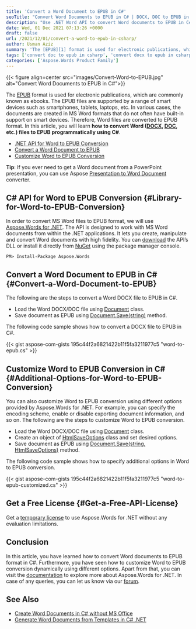 ```yaml
---
title: 'Convert a Word Document to EPUB in C#'
seoTitle: "Convert Word Documents to EPUB in C# | DOCX, DOC to EPUB in C#"
description: "Use .NET Word API to convert Word documents to EPUB in C# or VB.NET. Customize conversion of DOCX, DOC, and other files to EPUB dynamically."
date: Wed, 01 Dec 2021 07:13:26 +0000
draft: false
url: /2021/12/01/convert-a-word-to-epub-in-csharp/
author: Usman Aziz
summary: 'The [EPUB][1] format is used for electronic publications, which are commonly known as ebooks. The EPUB files are supported by a range of smart devices such as smartphones, tablets, laptops, etc. In various cases, the documents are created in MS Word formats that do not often have built-in support on smart devices. Therefore, Word files are converted to EPUB format. In this article, you will learn **how to convert Word ([DOCX][2], [DOC][3], etc.) files to EPUB programmatically using C#**.'
tags: ['convert doc to epub in csharp', 'convert docx to epub in csharp', 'convert word to epub in csharp', 'dotnet word to epub converter']
categories: ['Aspose.Words Product Family']
---
```




{{< figure align=center src="images/Convert-Word-to-EPUB.jpg" alt="Convert Word Documents to EPUB in C#">}}


The [EPUB][4] format is used for electronic publications, which are commonly known as ebooks. The EPUB files are supported by a range of smart devices such as smartphones, tablets, laptops, etc. In various cases, the documents are created in MS Word formats that do not often have built-in support on smart devices. Therefore, Word files are converted to EPUB format. In this article, you will learn **how to convert Word ([DOCX][5], [DOC][6], etc.) files to EPUB programmatically using C#**.

*   [.NET API for Word to EPUB Conversion][7]
*   [Convert a Word Document to EPUB][8]
*   [Customize Word to EPUB Conversion][9]

**Tip**: If you ever need to get a Word document from a PowerPoint presentation, you can use Aspose [Presentation to Word Document][10] converter.

## C# API for Word to EPUB Conversion {#Library-for-Word-to-EPUB-Conversion}

In order to convert MS Word files to EPUB format, we will use [Aspose.Words for .NET][11]. The API is designed to work with MS Word documents from within the .NET applications. It lets you create, manipulate and convert Word documents with high fidelity. You can [download][12] the API’s DLL or install it directly from [NuGet][13] using the package manager console.

```
PM> Install-Package Aspose.Words
```

## Convert a Word Document to EPUB in C# {#Convert-a-Word-Document-to-EPUB}

The following are the steps to convert a Word DOCX file to EPUB in C#.

*   Load the Word DOCX/DOC file using [Document][14] class.
*   Save document as EPUB using [Document.Save(string)][15] method.

The following code sample shows how to convert a DOCX file to EPUB in C#.

{{< gist aspose-com-gists 195c44f2a6821422b11f5fa3211977c5 "word-to-epub.cs" >}}

## Customize Word to EPUB Conversion in C# {#Additional-Options-for-Word-to-EPUB-Conversion}

You can also customize Word to EPUB conversion using different options provided by Aspose.Words for .NET. For example, you can specify the encoding scheme, enable or disable exporting document information, and so on. The following are the steps to customize Word to EPUB conversion.

*   Load the Word DOCX/DOC file using [Document][16] class.
*   Create an object of [HtmlSaveOptions][17] class and set desired options.
*   Save document as EPUB using [Document.Save(string, HtmlSaveOptions)][18] method.

The following code sample shows how to specify additional options in Word to EPUB conversion.

{{< gist aspose-com-gists 195c44f2a6821422b11f5fa3211977c5 "word-to-epub-customized.cs" >}}

## Get a Free License {#Get-a-Free-API-License}

Get a [temporary license][19] to use Aspose.Words for .NET without any evaluation limitations.

## Conclusion

In this article, you have learned how to convert Word documents to EPUB format in C#. Furthermore, you have seen how to customize Word to EPUB conversion dynamically using different options. Apart from that, you can visit the [documentation][20] to explore more about Aspose.Words for .NET. In case of any queries, you can let us know via our [forum][21].

## See Also

*   [Create Word Documents in C# without MS Office][22]
*   [Generate Word Documents from Templates in C# .NET][23]




[1]: https://docs.fileformat.com/ebook/epub/
[2]: https://docs.fileformat.com/word-processing/docx/
[3]: https://docs.fileformat.com/word-processing/doc/
[4]: https://docs.fileformat.com/ebook/epub/
[5]: https://docs.fileformat.com/word-processing/docx/
[6]: https://docs.fileformat.com/word-processing/doc/
[7]: #Library-for-Word-to-EPUB-Conversion
[8]: #Convert-a-Word-Document-to-EPUB
[9]: #Additional-Options-for-Word-to-EPUB-Conversion
[10]: https://products.aspose.app/slides/conversion/ppt-to-word
[11]: https://products.aspose.com/words/net/
[12]: https://downloads.aspose.com/words/net
[13]: https://www.nuget.org/packages/Aspose.Words
[14]: https://apireference.aspose.com/words/net/aspose.words/document
[15]: https://apireference.aspose.com/words/net/aspose.words.document/save/methods/2
[16]: https://apireference.aspose.com/words/net/aspose.words/document
[17]: https://apireference.aspose.com/words/net/aspose.words.saving/htmlsaveoptions
[18]: https://apireference.aspose.com/words/net/aspose.words.document/save/methods/2
[19]: https://purchase.aspose.com/temporary-license
[20]: https://docs.aspose.com/words/net/
[21]: https://forum.aspose.com/
[22]: https://blog.aspose.com/2020/01/08/csharp-word-automation-create-edit-process-word-documents/
[23]: https://blog.aspose.com/2020/03/05/generate-word-documents-from-templates-in-csharp-net/





